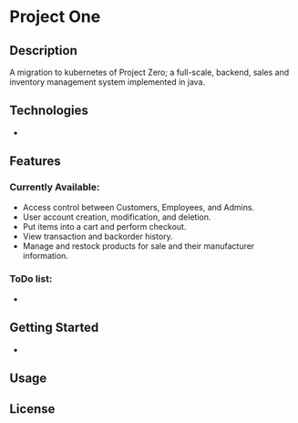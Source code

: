 # Project One

## Description

A migration to kubernetes of Project Zero; a full-scale, backend, sales and inventory management system implemented in java.

## Technologies

*

## Features
### Currently Available:
* Access control between Customers, Employees, and Admins.
* User account creation, modification, and deletion.
* Put items into a cart and perform checkout.
* View transaction and backorder history.
* Manage and restock products for sale and their manufacturer information.

### ToDo list:
*

## Getting Started

>

-

## Usage

>

## License

